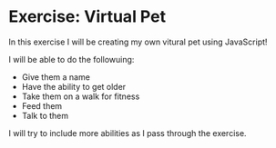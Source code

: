 # Exercise: Virtual Pet

In this exercise I will be creating my own vitural pet using JavaScript!

I will be able to do the followuing:

- Give them a name
- Have the ability to get older
- Take them on a walk for fitness
- Feed them
- Talk to them

I will try to include more abilities as I pass through the exercise.
